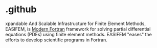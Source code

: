 # .github
xpandable And Scalable Infrastructure for Finite Element Methods, EASIFEM, is [Modern Fortran](https://fortran-lang.org) framework for solving partial differential equations (PDEs) using finite element methods. EASIFEM "eases" the efforts to develop scientific programs in Fortran.
